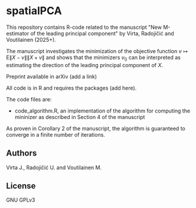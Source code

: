# spatialPCA
This repository contains R-code related to the manuscript "New M-estimator of the leading principal component" by Virta, Radojičić and Voutilainen (2025+).

The manuscript investigates the minimization of the objective function $v \mapsto \mathrm{E}\| X - v \| \| X + v \|$ and shows that the minimizers $v_0$ can be interpreted as estimating the direction of the leading principal component of $X$.

Preprint available in arXiv (add a link)

All code is in R and requires the packages (add here).

The code files are:

- code_algorithm.R, an implementation of the algorithm for computing the mininizer as described in Section 4 of the manuscript

As proven in Corollary 2 of the manuscript, the algorithm is guaranteed to converge in a finite number of iterations.

## Authors

Virta J., Radojičić U. and Voutilainen M.

## License

GNU GPLv3
